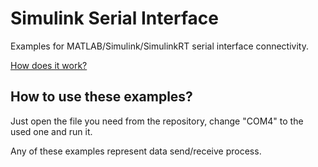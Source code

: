 # Simulink Serial Interface
Examples for MATLAB/Simulink/SimulinkRT serial interface connectivity.

[How does it work?](tutorial\SSI.MD)

## How to use these examples?

Just open the file you need from the repository, change "COM4" to the used one and run it.

Any of these examples represent data send/receive process. 